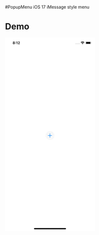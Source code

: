 #PopupMenu 
iOS 17 iMessage style menu

# Demo
![](https://github.com/sharukmsd/PopupMenu/blob/main/PopupMenuIOS/demo.gif)
